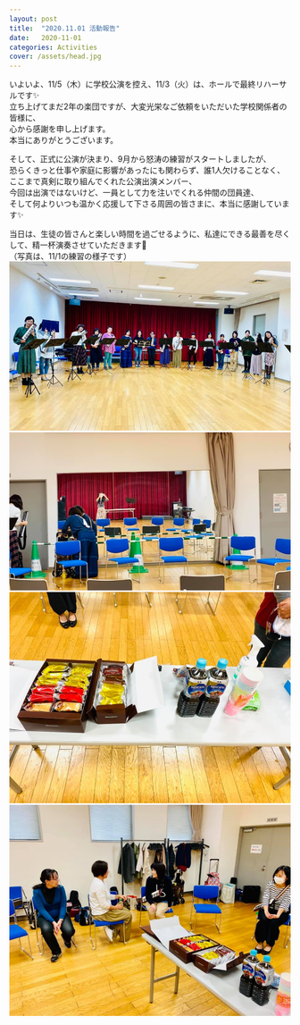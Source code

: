 ```yaml
---
layout: post
title:  "2020.11.01 活動報告"
date:   2020-11-01 
categories: Activities
cover: /assets/head.jpg
---
```


いよいよ、11/5（木）に学校公演を控え、11/3（火）は、ホールで最終リハーサルです✨  
立ち上げてまだ2年の楽団ですが、大変光栄なご依頼をいただいた学校関係者の皆様に、  
心から感謝を申し上げます。  
本当にありがとうございます。  

そして、正式に公演が決まり、9月から怒涛の練習がスタートしましたが、  
恐らくきっと仕事や家庭に影響があったにも関わらず、誰1人欠けることなく、  
ここまで真剣に取り組んでくれた公演出演メンバー、  
今回は出演ではないけど、一員として力を注いでくれる仲間の団員達、  
そして何よりいつも温かく応援して下さる周囲の皆さまに、本当に感謝しています✨  

当日は、生徒の皆さんと楽しい時間を過ごせるように、私達にできる最善を尽くして、精一杯演奏させていただきます🎵  
（写真は、11/1の練習の様子です）  
<img border="0" src="/assets/20201101-1.jpg">  
<img border="0" src="/assets/20201101-2.jpg">  
<img border="0" src="/assets/20201101-3.jpg">  
<img border="0" src="/assets/20201101-4.jpg">  


